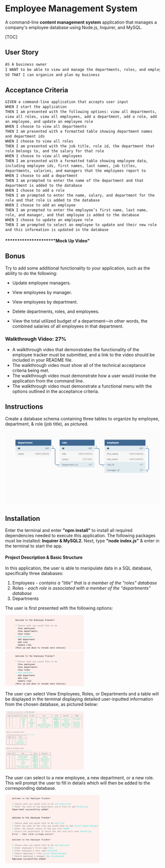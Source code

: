 # Employee Management System

A command-line **content management system** application that manages a company's employee database using Node.js, Inquirer, and MySQL.



[TOC]



## User Story

```md
AS A business owner
I WANT to be able to view and manage the departments, roles, and employees in my company
SO THAT I can organize and plan my business
```

## Acceptance Criteria

```
GIVEN a command-line application that accepts user input
WHEN I start the application
THEN I am presented with the following options: view all departments, view all roles, view all employees, add a department, add a role, add an employee, and update an employee role
WHEN I choose to view all departments
THEN I am presented with a formatted table showing department names and department ids
WHEN I choose to view all roles
THEN I am presented with the job title, role id, the department that role belongs to, and the salary for that role
WHEN I choose to view all employees
THEN I am presented with a formatted table showing employee data, including employee ids, first names, last names, job titles, departments, salaries, and managers that the employees report to
WHEN I choose to add a department
THEN I am prompted to enter the name of the department and that department is added to the database
WHEN I choose to add a role
THEN I am prompted to enter the name, salary, and department for the role and that role is added to the database
WHEN I choose to add an employee
THEN I am prompted to enter the employee’s first name, last name, role, and manager, and that employee is added to the database
WHEN I choose to update an employee role
THEN I am prompted to select an employee to update and their new role and this information is updated in the database 
```

#### ********************"Mock Up Video"

## Bonus

Try to add some additional functionality to your application, such as the ability to do the following:

* Update employee managers.

* View employees by manager.

* View employees by department.

* Delete departments, roles, and employees.

* View the total utilized budget of a department&mdash;in other words, the combined salaries of all employees in that department.

### Walkthrough Video: 27%

* A walkthrough video that demonstrates the functionality of the employee tracker must be submitted, and a link to the video should be included in your README file.
* The walkthrough video must show all of the technical acceptance criteria being met.
* The walkthrough video must demonstrate how a user would invoke the application from the command line.
* The walkthrough video must demonstrate a functional menu with the options outlined in the acceptance criteria.

## Instructions

Create a database schema containing three tables to organize by employee, department, & role (job title), as pictured.

![12-sql-homework-demo-01](./assets/12-sql-homework-demo-01.png)

## Installation

Enter the terminal and enter **"npm install"** to install all required dependencies needed to execute this application. The following packages must be installed: **Inquirer & MySQL2.** Next, type **"node index.js"** & enter in the terminal to start the app. 

#### Project Description & Basic Structure

In this application, the user is able to manipulate data in a SQL database, specifically three databases:

1. Employees - *contains a "title" that is a member of the "roles" database*
2. Roles - *each role is associated with a member of the "departments" database*
3. Departments

The user is first presented with the following options:

<img src="./assets/terminal1.PNG" alt="12-sql-homework-demo-01" style="zoom:25%;" />

<img src="./assets/terminal1.PNG" alt="12-sql-homework-demo-01" style="zoom:25%;" />

The user can select View Employees, Roles, or Departments and a table will be displayed in the terminal displaying detailed user-inputted information from the chosen database, as pictured below:

<img src="./assets/view.PNG" alt="view" style="zoom:25%;" />



The user can select to a new employee, a new department, or a new role. This will prompt the user to fill in details which will then be added to the corresponding database.

<img src="./assets/add.PNG" alt="add" style="zoom:30%;" />